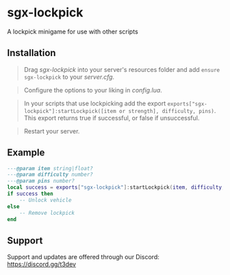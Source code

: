 # sgx-lockpick

A lockpick minigame for use with other scripts

## Installation

> Drag *sgx-lockpick* into your server's resources folder and add `ensure sgx-lockpick` to your *server.cfg*.

> Configure the options to your liking in *config.lua*.

> In your scripts that use lockpicking add the export `exports["sgx-lockpick"]:startLockpick([item or strength], difficulty, pins)`. This export returns true if successful, or false if unsuccessful.

> Restart your server.

## Example

```lua
---@param item string|float?
---@param difficulty number?
---@param pins number?
local success = exports["sgx-lockpick"]:startLockpick(item, difficulty, pins)
if success then
    -- Unlock vehicle
else
    -- Remove lockpick
end
```

## Support

Support and updates are offered through our Discord: https://discord.gg/t3dev